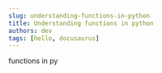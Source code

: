 ```yaml
---
slug: understanding-functions-in-python
title: Understanding functions in python
authors: dev
tags: [hello, docusaurus]
---
```

functions in py